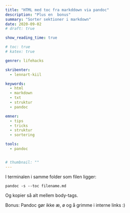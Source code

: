 ```yaml
---
title: "HTML med toc fra markddown via pandoc"
description: "Plus en  bonus"
summary: "Sorter sektioner i markdown"
date: 2020-09-02
# draft: true

show_reading_time: true

# toc: true
# katex: true

genrer: lifehacks

skribenter:
  - lennart-kiil

keywords:
  - html
  - markdown
  - txt
  - struktur
  - pandoc

emner:
  - tips
  - tricks
  - struktur
  - sortering

tools:
  - pandoc


# thumbnail: ""
---
```




I terminalen i samme folder som filen ligger:

```
pandoc -s --toc filename.md
```

Og kopier så alt mellem body-tags.


Bonus: Pandoc gør ikke æ, ø og å grimme i interne links :)

